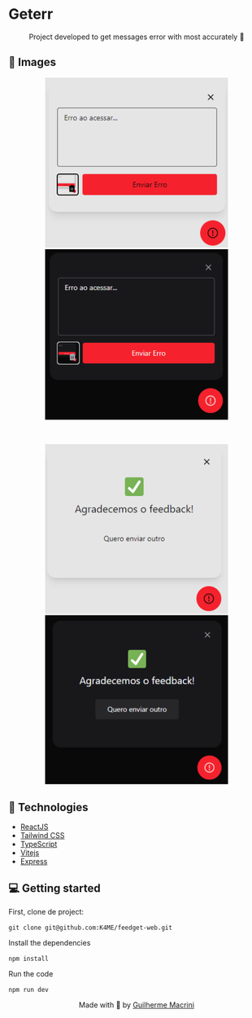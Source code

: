 # Geterr

<p align="center">
  Project developed to get messages error with most accurately 🚀
</p>

## 👀 Images

<p align="center">
  <img alt="feedback tips" src="./prints/erro-white.png" width="360"/>
  <img alt="getting error" src="./prints/erro-dark.png" width="360"/>
</p>

<br/>
<p align="center">
  <img alt="feedback tips" src="./prints/Agradecemos-white.png" width="360"/>
  <img alt="getting error" src="./prints/Agradecemos-dark.png" width="360"/>
</p>

## 🚀 Technologies

- [ReactJS](https://reactjs.org/)
- [Tailwind CSS](https://tailwindcss.com/)
- [TypeScript](https://www.typescriptlang.org/)
- [Vitejs](https://vitejs.dev/)
- [Express](https://expressjs.com/)

## 💻 Getting started

First, clone de project:

    git clone git@github.com:K4ME/feedget-web.git

Install the dependencies

    npm install

Run the code

    npm run dev

<p align="center">
  Made with 💜 by <a href="https://www.linkedin.com/in/guilhermemacrini/">Guilherme Macrini</a>
</p>
